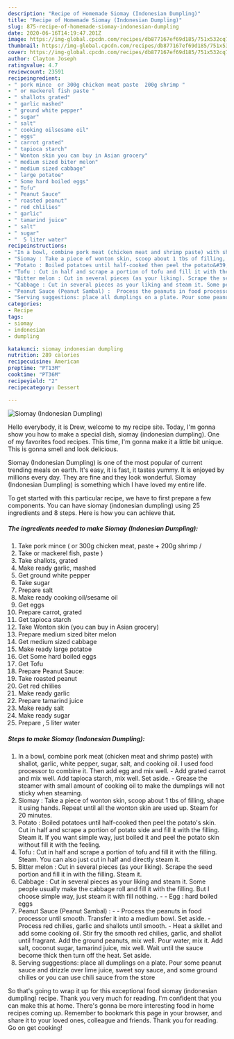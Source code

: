 ```yaml
---
description: "Recipe of Homemade Siomay (Indonesian Dumpling)"
title: "Recipe of Homemade Siomay (Indonesian Dumpling)"
slug: 875-recipe-of-homemade-siomay-indonesian-dumpling
date: 2020-06-16T14:19:47.201Z
image: https://img-global.cpcdn.com/recipes/db877167ef69d185/751x532cq70/siomay-indonesian-dumpling-recipe-main-photo.jpg
thumbnail: https://img-global.cpcdn.com/recipes/db877167ef69d185/751x532cq70/siomay-indonesian-dumpling-recipe-main-photo.jpg
cover: https://img-global.cpcdn.com/recipes/db877167ef69d185/751x532cq70/siomay-indonesian-dumpling-recipe-main-photo.jpg
author: Clayton Joseph
ratingvalue: 4.7
reviewcount: 23591
recipeingredient:
- " pork mince  or 300g chicken meat paste  200g shrimp "
- " or mackerel fish paste "
- " shallots grated"
- " garlic mashed"
- " ground white pepper"
- " sugar"
- " salt"
- " cooking oilsesame oil"
- " eggs"
- " carrot grated"
- " tapioca starch"
- " Wonton skin you can buy in Asian grocery"
- " medium sized biter melon"
- " medium sized cabbage"
- " large potatoe"
- " Some hard boiled eggs"
- " Tofu"
- " Peanut Sauce"
- " roasted peanut"
- " red chlilies"
- " garlic"
- " tamarind juice"
- " salt"
- " sugar"
- "  5 liter water"
recipeinstructions:
- "In a bowl, combine pork meat (chicken meat and shrimp paste) with shallot, garlic, white pepper, sugar, salt, and cooking oil. I used food processor to combine it. Then add egg and mix well. Add grated carrot and mix well. Add tapioca starch, mix well. Set aside. Grease the steamer with small amount of cooking oil to make the dumplings will not sticky when steaming."
- "Siomay : Take a piece of wonton skin, scoop about 1 tbs of filling, shape it using hands. Repeat until all the wonton skin are used up. Steam for 20 minutes."
- "Potato : Boiled potatoes until half-cooked then peel the potato&#39;s skin. Cut in half and scrape a portion of potato side and fill it with the filling. Steam it. If you want simple way, just boiled it and peel the potato skin without fill it with the feeling."
- "Tofu : Cut in half and scrape a portion of tofu and fill it with the filling. Steam. You can also just cut in half and directly steam it."
- "Bitter melon : Cut in several pieces (as your liking). Scrape the seed portion and fill it in with the filling. Steam it."
- "Cabbage : Cut in several pieces as your liking and steam it. Some people usually make the cabbage roll and fill it with the filling. But I choose simple way, just steam it with fill nothing.  Egg : hard boiled eggs"
- "Peanut Sauce (Peanut Sambal) :  Process the peanuts in food processor until smooth. Transfer it into a medium bowl. Set aside. Process red chilies, garlic and shallots until smooth. Heat a skillet and add some cooking oil. Stir fry the smooth red chilies, garlic, and shallot until fragrant. Add the ground peanuts, mix well. Pour water, mix it. Add salt, coconut sugar, tamarind juice, mix well. Wait until the sauce become thick then turn off the heat. Set aside."
- "Serving suggestions: place all dumplings on a plate. Pour some peanut sauce and drizzle over lime juice, sweet soy sauce, and some ground chilies or you can use chili sauce from the store"
categories:
- Recipe
tags:
- siomay
- indonesian
- dumpling

katakunci: siomay indonesian dumpling 
nutrition: 289 calories
recipecuisine: American
preptime: "PT13M"
cooktime: "PT36M"
recipeyield: "2"
recipecategory: Dessert

---
```



![Siomay (Indonesian Dumpling)](https://img-global.cpcdn.com/recipes/db877167ef69d185/751x532cq70/siomay-indonesian-dumpling-recipe-main-photo.jpg)

Hello everybody, it is Drew, welcome to my recipe site. Today, I'm gonna show you how to make a special dish, siomay (indonesian dumpling). One of my favorites food recipes. This time, I'm gonna make it a little bit unique. This is gonna smell and look delicious.

Siomay (Indonesian Dumpling) is one of the most popular of current trending meals on earth. It's easy, it is fast, it tastes yummy. It is enjoyed by millions every day. They are fine and they look wonderful. Siomay (Indonesian Dumpling) is something which I have loved my entire life.




To get started with this particular recipe, we have to first prepare a few components. You can have siomay (indonesian dumpling) using 25 ingredients and 8 steps. Here is how you can achieve that.

<!--inarticleads1-->

##### The ingredients needed to make Siomay (Indonesian Dumpling):

1. Take  pork mince ( or 300g chicken meat, paste + 200g shrimp /
1. Take  or mackerel fish, paste )
1. Take  shallots, grated
1. Make ready  garlic, mashed
1. Get  ground white pepper
1. Take  sugar
1. Prepare  salt
1. Make ready  cooking oil/sesame oil
1. Get  eggs
1. Prepare  carrot, grated
1. Get  tapioca starch
1. Take  Wonton skin (you can buy in Asian grocery)
1. Prepare  medium sized biter melon
1. Get  medium sized cabbage
1. Make ready  large potatoe
1. Get  Some hard boiled eggs
1. Get  Tofu
1. Prepare  Peanut Sauce:
1. Take  roasted peanut
1. Get  red chlilies
1. Make ready  garlic
1. Prepare  tamarind juice
1. Make ready  salt
1. Make ready  sugar
1. Prepare  , 5 liter water




<!--inarticleads2-->

##### Steps to make Siomay (Indonesian Dumpling):

1. In a bowl, combine pork meat (chicken meat and shrimp paste) with shallot, garlic, white pepper, sugar, salt, and cooking oil. I used food processor to combine it. Then add egg and mix well. - Add grated carrot and mix well. Add tapioca starch, mix well. Set aside. - Grease the steamer with small amount of cooking oil to make the dumplings will not sticky when steaming.
1. Siomay : Take a piece of wonton skin, scoop about 1 tbs of filling, shape it using hands. Repeat until all the wonton skin are used up. Steam for 20 minutes.
1. Potato : Boiled potatoes until half-cooked then peel the potato&#39;s skin. Cut in half and scrape a portion of potato side and fill it with the filling. Steam it. If you want simple way, just boiled it and peel the potato skin without fill it with the feeling.
1. Tofu : Cut in half and scrape a portion of tofu and fill it with the filling. Steam. You can also just cut in half and directly steam it.
1. Bitter melon : Cut in several pieces (as your liking). Scrape the seed portion and fill it in with the filling. Steam it.
1. Cabbage : Cut in several pieces as your liking and steam it. Some people usually make the cabbage roll and fill it with the filling. But I choose simple way, just steam it with fill nothing. -  - Egg : hard boiled eggs
1. Peanut Sauce (Peanut Sambal) : -  - Process the peanuts in food processor until smooth. Transfer it into a medium bowl. Set aside. - Process red chilies, garlic and shallots until smooth. - Heat a skillet and add some cooking oil. Stir fry the smooth red chilies, garlic, and shallot until fragrant. Add the ground peanuts, mix well. Pour water, mix it. Add salt, coconut sugar, tamarind juice, mix well. Wait until the sauce become thick then turn off the heat. Set aside.
1. Serving suggestions: place all dumplings on a plate. Pour some peanut sauce and drizzle over lime juice, sweet soy sauce, and some ground chilies or you can use chili sauce from the store




So that's going to wrap it up for this exceptional food siomay (indonesian dumpling) recipe. Thank you very much for reading. I'm confident that you can make this at home. There's gonna be more interesting food in home recipes coming up. Remember to bookmark this page in your browser, and share it to your loved ones, colleague and friends. Thank you for reading. Go on get cooking!
